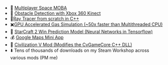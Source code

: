 

* :space_invader: [Multiplayer Space MOBA](https://github.com/lfricken/StellarReaction#readme)
* :eyes: [Obstacle Detection with Xbox 360 Kinect](https://github.com/lfricken/obstacle_detection#readme)
* :flashlight:[Ray Tracer from scratch in C++](https://github.com/lfricken/RayTracer/tree/master#readme)
* :heavy_multiplication_x:[GPU Accelerated Gas Simulation (~50x faster than Multithreaded CPU)](https://github.com/lfricken/SpaceStationManager/tree/custom_dx_dy/Assets/Scripts#readme)
* :100: [StarCraft 2 Win Prediction Model (Neural Networks in Tensorflow)](https://github.com/lfricken/sc2ai#readme)
* :moneybag: [Google Maps Mini App](https://github.com/lfricken/kendall_webapp_public#readme)
* :green_apple: [Civilization V Mod (Modifies the CvGameCore C++ DLL)](https://github.com/lfricken/LeonMod#readme)
* :arrow_down: Tens of thousands of downloads on my Steam Workshop across various mods (PM me)
